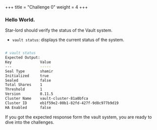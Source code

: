 +++
title = "Challenge 0"
weight = 4
+++

### Hello World.

Star-lord should verify the status of the Vault system.

- `vault status`: displays the current status of the system.

```bash

# vault status
Expected Output:
Key             Value
---             -----
Seal Type       shamir
Initialized     true
Sealed          false
Total Shares    1
Threshold       1
Version         0.11.5
Cluster Name    vault-cluster-81a0bfca
Cluster ID      eb1f59e2-00b1-82fd-427f-9d8c977b9d19
HA Enabled      false
```

If you got the expected response form the vault system, you are ready to dive into the challenges.

